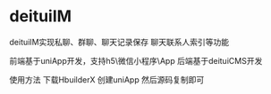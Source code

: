 # deituiIM

deituiIM实现私聊、群聊、聊天记录保存 聊天联系人索引等功能

前端基于uniApp开发，支持h5\微信小程序\App 后端基于deituiCMS开发

使用方法 下载HbuilderX 创建uniApp 然后源码复制即可

